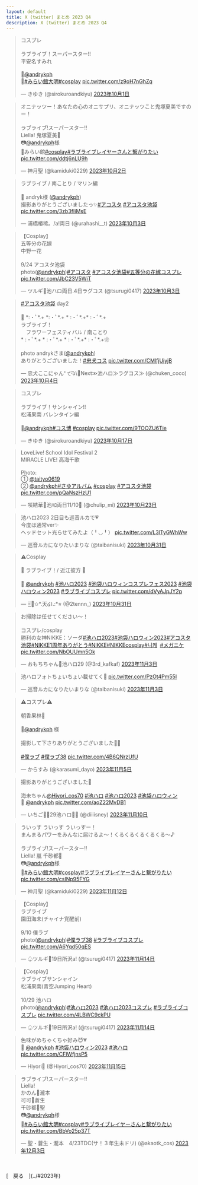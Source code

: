 ```yaml
---
layout: default
title: X (twitter) まとめ 2023 Q4
description: X (twitter) まとめ 2023 Q4
---
```


<script async src="https://platform.twitter.com/widgets.js" charset="utf-8"></script>

<blockquote class="twitter-tweet" data-lang="ja" data-dnt="true" data-theme="dark"><p lang="ja" dir="ltr">コスプレ<br><br>ラブライブ！スーパースター!!<br>平安名すみれ<br><br>📸<a href="https://twitter.com/andrykph?ref_src=twsrc%5Etfw">@andrykph</a><br>📍<a href="https://twitter.com/hashtag/%E3%81%BF%E3%82%89%E3%81%84%E9%A4%A8%E5%A4%A7%E6%98%8E?src=hash&amp;ref_src=twsrc%5Etfw">#みらい館大明</a><a href="https://twitter.com/hashtag/cosplay?src=hash&amp;ref_src=twsrc%5Etfw">#cosplay</a> <a href="https://t.co/z9oH7nGhZq">pic.twitter.com/z9oH7nGhZq</a></p>&mdash; きゆき (@sirokuroandkiyu) <a href="https://twitter.com/sirokuroandkiyu/status/1708402724294025581?ref_src=twsrc%5Etfw">2023年10月1日</a></blockquote>

<blockquote class="twitter-tweet" data-lang="ja" data-dnt="true" data-theme="dark"><p lang="ja" dir="ltr">オニナッツー！あなたの心のオニサプリ、オニナッツこと鬼塚夏美ですのー！<br><br>ラブライブ!スーパースター‼︎<br>Liella! 鬼塚夏美🩷<br>📷<a href="https://twitter.com/andrykph?ref_src=twsrc%5Etfw">@andrykph</a>様<br>🏫みらい館<a href="https://twitter.com/hashtag/cosplay?src=hash&amp;ref_src=twsrc%5Etfw">#cosplay</a><a href="https://twitter.com/hashtag/%E3%83%A9%E3%83%96%E3%83%A9%E3%82%A4%E3%83%96%E3%83%AC%E3%82%A4%E3%83%A4%E3%83%BC%E3%81%95%E3%82%93%E3%81%A8%E7%B9%8B%E3%81%8C%E3%82%8A%E3%81%9F%E3%81%84?src=hash&amp;ref_src=twsrc%5Etfw">#ラブライブレイヤーさんと繋がりたい</a> <a href="https://t.co/ddtj6nLU9h">pic.twitter.com/ddtj6nLU9h</a></p>&mdash; 神月聖 (@kamiduki0229) <a href="https://twitter.com/kamiduki0229/status/1708776497878888913?ref_src=twsrc%5Etfw">2023年10月2日</a></blockquote>

<blockquote class="twitter-tweet" data-lang="ja" data-dnt="true" data-theme="dark"><p lang="ja" dir="ltr">ラブライブ / 南ことり / マリン編<br><br>📸 andryk様 (<a href="https://twitter.com/andrykph?ref_src=twsrc%5Etfw">@andrykph</a>)<br>撮影ありがとうございましたっ✨<a href="https://twitter.com/hashtag/%E3%82%A2%E3%82%B3%E3%82%B9%E3%82%BF?src=hash&amp;ref_src=twsrc%5Etfw">#アコスタ</a> <a href="https://twitter.com/hashtag/%E3%82%A2%E3%82%B3%E3%82%B9%E3%82%BF%E6%B1%A0%E8%A2%8B?src=hash&amp;ref_src=twsrc%5Etfw">#アコスタ池袋</a> <a href="https://t.co/3zb3fIiMsE">pic.twitter.com/3zb3fIiMsE</a></p>&mdash; 浦橋椿稀。/a!両日 (@urahashi__t) <a href="https://twitter.com/urahashi__t/status/1709062504671023246?ref_src=twsrc%5Etfw">2023年10月3日</a></blockquote>

<blockquote class="twitter-tweet" data-lang="ja" data-dnt="true" data-theme="dark"><p lang="ja" dir="ltr">【Cosplay】<br>五等分の花嫁<br>中野一花<br><br>9/24 アコスタ池袋<br>photo(<a href="https://twitter.com/andrykph?ref_src=twsrc%5Etfw">@andrykph</a>)<a href="https://twitter.com/hashtag/%E3%82%A2%E3%82%B3%E3%82%B9%E3%82%BF?src=hash&amp;ref_src=twsrc%5Etfw">#アコスタ</a> <a href="https://twitter.com/hashtag/%E3%82%A2%E3%82%B3%E3%82%B9%E3%82%BF%E6%B1%A0%E8%A2%8B?src=hash&amp;ref_src=twsrc%5Etfw">#アコスタ池袋</a><a href="https://twitter.com/hashtag/%E4%BA%94%E7%AD%89%E5%88%86%E3%81%AE%E8%8A%B1%E5%AB%81%E3%82%B3%E3%82%B9%E3%83%97%E3%83%AC?src=hash&amp;ref_src=twsrc%5Etfw">#五等分の花嫁コスプレ</a> <a href="https://t.co/JbC23V5WiT">pic.twitter.com/JbC23V5WiT</a></p>&mdash; ツルギ🌟池ハロ両日.4日ラグコス (@tsurugi0417) <a href="https://twitter.com/tsurugi0417/status/1709175696462123383?ref_src=twsrc%5Etfw">2023年10月3日</a></blockquote>

<blockquote class="twitter-tweet" data-lang="ja" data-dnt="true" data-theme="dark"><p lang="ja" dir="ltr"><a href="https://twitter.com/hashtag/%E3%82%A2%E3%82%B3%E3%82%B9%E3%82%BF%E6%B1%A0%E8%A2%8B?src=hash&amp;ref_src=twsrc%5Etfw">#アコスタ池袋</a> day2<br><br>🦋 *:・ﾟ*.+ *:・ﾟ*.+ * :・ﾟ*.+* :・ﾟ*.+<br> ラブライブ！<br>　フラワーフェスティバル / 南ことり<br>* :・ﾟ*.+ * :・ﾟ*.+ * :・ﾟ*.+* :・ﾟ*.+❀<br><br>photo andrykさま(<a href="https://twitter.com/andrykph?ref_src=twsrc%5Etfw">@andrykph</a>)<br>ありがとうございました！<a href="https://twitter.com/hashtag/%E5%BF%A0%E7%8A%AC%E3%82%B3%E3%82%B9?src=hash&amp;ref_src=twsrc%5Etfw">#忠犬コス</a> <a href="https://t.co/CMlfjUiyjB">pic.twitter.com/CMlfjUiyjB</a></p>&mdash; 忠犬ここにゃん⁺ ੯‧̀͡u\🐾Next≫池ハロ≫ラグコス≫ (@chuken_coco) <a href="https://twitter.com/chuken_coco/status/1709508660358262884?ref_src=twsrc%5Etfw">2023年10月4日</a></blockquote>

<blockquote class="twitter-tweet" data-lang="ja" data-dnt="true" data-theme="dark"><p lang="ja" dir="ltr">コスプレ<br><br>ラブライブ！サンシャイン!!<br>松浦果南 バレンタイン編<br><br>📸<a href="https://twitter.com/andrykph?ref_src=twsrc%5Etfw">@andrykph</a><a href="https://twitter.com/hashtag/%E3%82%B3%E3%82%B9%E5%8D%9A?src=hash&amp;ref_src=twsrc%5Etfw">#コス博</a> <a href="https://twitter.com/hashtag/cosplay?src=hash&amp;ref_src=twsrc%5Etfw">#cosplay</a> <a href="https://t.co/9TOOZU6Tie">pic.twitter.com/9TOOZU6Tie</a></p>&mdash; きゆき (@sirokuroandkiyu) <a href="https://twitter.com/sirokuroandkiyu/status/1714201524837224555?ref_src=twsrc%5Etfw">2023年10月17日</a></blockquote>

<blockquote class="twitter-tweet" data-lang="ja" data-dnt="true" data-theme="dark"><p lang="ja" dir="ltr">LoveLive! School Idol Festival 2<br>MIRACLE LIVE! 高海千歌<br><br>Photo:<br>① <a href="https://twitter.com/taityo0619?ref_src=twsrc%5Etfw">@taityo0619</a><br>② <a href="https://twitter.com/andrykph?ref_src=twsrc%5Etfw">@andrykph</a><a href="https://twitter.com/hashtag/%E3%81%95%E3%82%86%E3%82%A2%E3%83%AB%E3%83%90%E3%83%A0?src=hash&amp;ref_src=twsrc%5Etfw">#さゆアルバム</a> <a href="https://twitter.com/hashtag/cosplay?src=hash&amp;ref_src=twsrc%5Etfw">#cosplay</a> <a href="https://twitter.com/hashtag/%E3%82%A2%E3%82%B3%E3%82%B9%E3%82%BF%E6%B1%A0%E8%A2%8B?src=hash&amp;ref_src=twsrc%5Etfw">#アコスタ池袋</a> <a href="https://t.co/pQaNszHzU1">pic.twitter.com/pQaNszHzU1</a></p>&mdash; 咲結華🍊池ﾊﾛ両日11/10🐧 (@chulip_mi) <a href="https://twitter.com/chulip_mi/status/1716423812340973668?ref_src=twsrc%5Etfw">2023年10月23日</a></blockquote>

<blockquote class="twitter-tweet" data-lang="ja" data-dnt="true" data-theme="dark"><p lang="ja" dir="ltr">池ハロ2023 2日目も巡音ルカで💗<br>今度は通常ver✨<br>ヘッドセット光らせてみたよ（╹◡╹） <a href="https://t.co/L3lTyGWhWw">pic.twitter.com/L3lTyGWhWw</a></p>&mdash; 巡音ルカになりたいまりな (@taibanisuki) <a href="https://twitter.com/taibanisuki/status/1719241448279941602?ref_src=twsrc%5Etfw">2023年10月31日</a></blockquote>

<blockquote class="twitter-tweet" data-lang="ja" data-dnt="true" data-theme="dark"><p lang="ja" dir="ltr">⚠︎Cosplay<br><br>🌈 ラブライブ！/ 近江彼方 🐑<br><br>📸 <a href="https://twitter.com/andrykph?ref_src=twsrc%5Etfw">@andrykph</a> <a href="https://twitter.com/hashtag/%E6%B1%A0%E3%83%8F%E3%83%AD2023?src=hash&amp;ref_src=twsrc%5Etfw">#池ハロ2023</a> <a href="https://twitter.com/hashtag/%E6%B1%A0%E8%A2%8B%E3%83%8F%E3%83%AD%E3%82%A6%E3%82%A3%E3%83%B3%E3%82%B3%E3%82%B9%E3%83%97%E3%83%AC%E3%83%95%E3%82%A7%E3%82%B92023?src=hash&amp;ref_src=twsrc%5Etfw">#池袋ハロウィンコスプレフェス2023</a> <a href="https://twitter.com/hashtag/%E6%B1%A0%E8%A2%8B%E3%83%8F%E3%83%AD%E3%82%A6%E3%82%A3%E3%83%B32023?src=hash&amp;ref_src=twsrc%5Etfw">#池袋ハロウィン2023</a> <a href="https://twitter.com/hashtag/%E3%83%A9%E3%83%96%E3%83%A9%E3%82%A4%E3%83%96%E3%82%B3%E3%82%B9%E3%83%97%E3%83%AC?src=hash&amp;ref_src=twsrc%5Etfw">#ラブライブコスプレ</a> <a href="https://t.co/dVyAJpJY2p">pic.twitter.com/dVyAJpJY2p</a></p>&mdash; =͟͟͞͞🏹͙✩*.天໒꒱.:*⭐︎ (@2tennn_) <a href="https://twitter.com/2tennn_/status/1719277853777523172?ref_src=twsrc%5Etfw">2023年10月31日</a></blockquote>

<blockquote class="twitter-tweet" data-lang="ja" data-dnt="true" data-theme="dark"><p lang="ja" dir="ltr">お掃除は任せてください〜！<br><br>コスプレ/cosplay<br>勝利の女神NIKKE：ソーダ<a href="https://twitter.com/hashtag/%E6%B1%A0%E3%83%8F%E3%83%AD2023?src=hash&amp;ref_src=twsrc%5Etfw">#池ハロ2023</a><a href="https://twitter.com/hashtag/%E6%B1%A0%E8%A2%8B%E3%83%8F%E3%83%AD%E3%82%A6%E3%82%A3%E3%83%B32023?src=hash&amp;ref_src=twsrc%5Etfw">#池袋ハロウィン2023</a><a href="https://twitter.com/hashtag/%E3%82%A2%E3%82%B3%E3%82%B9%E3%82%BF%E6%B1%A0%E8%A2%8B?src=hash&amp;ref_src=twsrc%5Etfw">#アコスタ池袋</a><a href="https://twitter.com/hashtag/NIKKE1%E5%91%A8%E5%B9%B4%E3%81%82%E3%82%8A%E3%81%8C%E3%81%A8%E3%81%86?src=hash&amp;ref_src=twsrc%5Etfw">#NIKKE1周年ありがとう</a><a href="https://twitter.com/hashtag/NIKKE?src=hash&amp;ref_src=twsrc%5Etfw">#NIKKE</a><a href="https://twitter.com/hashtag/NIKKEcosplay?src=hash&amp;ref_src=twsrc%5Etfw">#NIKKEcosplay</a><a href="https://twitter.com/hashtag/%EB%8B%88%EC%BC%80?src=hash&amp;ref_src=twsrc%5Etfw">#니케</a>   <a href="https://twitter.com/hashtag/%E3%83%A1%E3%82%AC%E3%83%8B%E3%82%B1?src=hash&amp;ref_src=twsrc%5Etfw">#メガニケ</a> <a href="https://t.co/NbOUUmn5Ok">pic.twitter.com/NbOUUmn5Ok</a></p>&mdash; おもちちゃん🦭池ハロ29 (@3rd_kafkaf) <a href="https://twitter.com/3rd_kafkaf/status/1720380868756398568?ref_src=twsrc%5Etfw">2023年11月3日</a></blockquote>

<blockquote class="twitter-tweet" data-lang="ja" data-dnt="true" data-theme="dark"><p lang="ja" dir="ltr">池ハロフォトちょいちょい載せてく💖 <a href="https://t.co/PzOt4Pm55I">pic.twitter.com/PzOt4Pm55I</a></p>&mdash; 巡音ルカになりたいまりな (@taibanisuki) <a href="https://twitter.com/taibanisuki/status/1720451451024281773?ref_src=twsrc%5Etfw">2023年11月3日</a></blockquote>

<blockquote class="twitter-tweet" data-lang="ja" data-dnt="true" data-theme="dark"><p lang="ja" dir="ltr">⚠️コスプレ⚠️<br><br>朝香果林👠<br><br>📸<a href="https://twitter.com/andrykph?ref_src=twsrc%5Etfw">@andrykph</a> 様<br><br>撮影して下さりありがとうございました🙏✨<br><br> <a href="https://twitter.com/hashtag/%E5%83%95%E3%83%A9%E3%83%96?src=hash&amp;ref_src=twsrc%5Etfw">#僕ラブ</a> <a href="https://twitter.com/hashtag/%E5%83%95%E3%83%A9%E3%83%9638?src=hash&amp;ref_src=twsrc%5Etfw">#僕ラブ38</a> <a href="https://t.co/4B6QNrzUfU">pic.twitter.com/4B6QNrzUfU</a></p>&mdash; からすみ (@karasumi_dayo) <a href="https://twitter.com/karasumi_dayo/status/1721114127823933605?ref_src=twsrc%5Etfw">2023年11月5日</a></blockquote>

<blockquote class="twitter-tweet" data-lang="ja" data-dnt="true" data-theme="dark"><p lang="ja" dir="ltr">撮影ありがとうございました🍓<br><br>海未ちゃん<a href="https://twitter.com/Hiyori_cos70?ref_src=twsrc%5Etfw">@Hiyori_cos70</a> <a href="https://twitter.com/hashtag/%E6%B1%A0%E3%83%8F%E3%83%AD?src=hash&amp;ref_src=twsrc%5Etfw">#池ハロ</a> <a href="https://twitter.com/hashtag/%E6%B1%A0%E3%83%8F%E3%83%AD2023?src=hash&amp;ref_src=twsrc%5Etfw">#池ハロ2023</a> <a href="https://twitter.com/hashtag/%E6%B1%A0%E8%A2%8B%E3%83%8F%E3%83%AD%E3%82%A6%E3%82%A3%E3%83%B3?src=hash&amp;ref_src=twsrc%5Etfw">#池袋ハロウィン</a> <br>📸 <a href="https://twitter.com/andrykph?ref_src=twsrc%5Etfw">@andrykph</a> <a href="https://t.co/aoZ22MvDB1">pic.twitter.com/aoZ22MvDB1</a></p>&mdash; いちご🐹🍓29池ハロ🐇🍓 (@diiiisney) <a href="https://twitter.com/diiiisney/status/1722954762084086101?ref_src=twsrc%5Etfw">2023年11月10日</a></blockquote>

<blockquote class="twitter-tweet" data-lang="ja" data-dnt="true" data-theme="dark"><p lang="ja" dir="ltr">ういっす ういっす ういっすー！<br>まんまるパワーをみんなに届けるよ〜！くるくるくるくるくる〜♪<br><br>ラブライブ!スーパースター‼︎<br>Liella! 嵐 千砂都🩷<br>📷<a href="https://twitter.com/andrykph?ref_src=twsrc%5Etfw">@andrykph</a>様<br>🏫<a href="https://twitter.com/hashtag/%E3%81%BF%E3%82%89%E3%81%84%E9%A4%A8%E5%A4%A7%E6%98%8E?src=hash&amp;ref_src=twsrc%5Etfw">#みらい館大明</a><a href="https://twitter.com/hashtag/cosplay?src=hash&amp;ref_src=twsrc%5Etfw">#cosplay</a><a href="https://twitter.com/hashtag/%E3%83%A9%E3%83%96%E3%83%A9%E3%82%A4%E3%83%96%E3%83%AC%E3%82%A4%E3%83%A4%E3%83%BC%E3%81%95%E3%82%93%E3%81%A8%E7%B9%8B%E3%81%8C%E3%82%8A%E3%81%9F%E3%81%84?src=hash&amp;ref_src=twsrc%5Etfw">#ラブライブレイヤーさんと繋がりたい</a> <a href="https://t.co/csINp95FYG">pic.twitter.com/csINp95FYG</a></p>&mdash; 神月聖 (@kamiduki0229) <a href="https://twitter.com/kamiduki0229/status/1723687459098353887?ref_src=twsrc%5Etfw">2023年11月12日</a></blockquote>

<blockquote class="twitter-tweet" data-lang="ja" data-dnt="true" data-theme="dark"><p lang="ja" dir="ltr">【Cosplay】<br>ラブライブ<br>園田海未(チャイナ覚醒前)<br><br>9/10 僕ラブ<br>photo(<a href="https://twitter.com/andrykph?ref_src=twsrc%5Etfw">@andrykph</a>)<a href="https://twitter.com/hashtag/%E5%83%95%E3%83%A9%E3%83%9638?src=hash&amp;ref_src=twsrc%5Etfw">#僕ラブ38</a> <a href="https://twitter.com/hashtag/%E3%83%A9%E3%83%96%E3%83%A9%E3%82%A4%E3%83%96%E3%82%B3%E3%82%B9%E3%83%97%E3%83%AC?src=hash&amp;ref_src=twsrc%5Etfw">#ラブライブコスプレ</a> <a href="https://t.co/A6Yqd50qES">pic.twitter.com/A6Yqd50qES</a></p>&mdash; ♤ツルギ🌠19日所沢a! (@tsurugi0417) <a href="https://twitter.com/tsurugi0417/status/1724386298411286813?ref_src=twsrc%5Etfw">2023年11月14日</a></blockquote>

<blockquote class="twitter-tweet" data-lang="ja" data-dnt="true" data-theme="dark"><p lang="ja" dir="ltr">【Cosplay】<br>ラブライブサンシャイン　　<br>松浦果南(青空Jumping Heart)<br><br>10/29 池ハロ<br>photo(<a href="https://twitter.com/andrykph?ref_src=twsrc%5Etfw">@andrykph</a>)<a href="https://twitter.com/hashtag/%E6%B1%A0%E3%83%8F%E3%83%AD2023?src=hash&amp;ref_src=twsrc%5Etfw">#池ハロ2023</a> <a href="https://twitter.com/hashtag/%E6%B1%A0%E3%83%8F%E3%83%AD2023%E3%82%B3%E3%82%B9%E3%83%97%E3%83%AC?src=hash&amp;ref_src=twsrc%5Etfw">#池ハロ2023コスプレ</a> <a href="https://twitter.com/hashtag/%E3%83%A9%E3%83%96%E3%83%A9%E3%82%A4%E3%83%96%E3%82%B3%E3%82%B9%E3%83%97%E3%83%AC?src=hash&amp;ref_src=twsrc%5Etfw">#ラブライブコスプレ</a> <a href="https://t.co/4LBWC9ckPU">pic.twitter.com/4LBWC9ckPU</a></p>&mdash; ♤ツルギ🌠19日所沢a! (@tsurugi0417) <a href="https://twitter.com/tsurugi0417/status/1724386456444232002?ref_src=twsrc%5Etfw">2023年11月14日</a></blockquote>

<blockquote class="twitter-tweet" data-lang="ja" data-dnt="true" data-theme="dark"><p lang="ja" dir="ltr">色味がめちゃくちゃ好み😈💗<br>📸 <a href="https://twitter.com/andrykph?ref_src=twsrc%5Etfw">@andrykph</a> <a href="https://twitter.com/hashtag/%E6%B1%A0%E8%A2%8B%E3%83%8F%E3%83%AD%E3%82%A6%E3%82%A3%E3%83%B32023?src=hash&amp;ref_src=twsrc%5Etfw">#池袋ハロウィン2023</a> <a href="https://twitter.com/hashtag/%E6%B1%A0%E3%83%8F%E3%83%AD?src=hash&amp;ref_src=twsrc%5Etfw">#池ハロ</a> <a href="https://t.co/CFlWfjnsP5">pic.twitter.com/CFlWfjnsP5</a></p>&mdash; Hiyori🦕 (@Hiyori_cos70) <a href="https://twitter.com/Hiyori_cos70/status/1724709089589313981?ref_src=twsrc%5Etfw">2023年11月15日</a></blockquote>

<blockquote class="twitter-tweet" data-lang="ja" data-dnt="true" data-theme="dark"><p lang="ja" dir="ltr">ラブライブ!スーパースター‼︎<br>Liella! <br>かのん🧡瀧本<br>可可🩵蒼生<br>千砂都🩷聖<br>📷<a href="https://twitter.com/andrykph?ref_src=twsrc%5Etfw">@andrykph</a>様<br>🏫<a href="https://twitter.com/hashtag/%E3%81%BF%E3%82%89%E3%81%84%E9%A4%A8%E5%A4%A7%E6%98%8E?src=hash&amp;ref_src=twsrc%5Etfw">#みらい館大明</a><a href="https://twitter.com/hashtag/cosplay?src=hash&amp;ref_src=twsrc%5Etfw">#cosplay</a><a href="https://twitter.com/hashtag/%E3%83%A9%E3%83%96%E3%83%A9%E3%82%A4%E3%83%96%E3%83%AC%E3%82%A4%E3%83%A4%E3%83%BC%E3%81%95%E3%82%93%E3%81%A8%E7%B9%8B%E3%81%8C%E3%82%8A%E3%81%9F%E3%81%84?src=hash&amp;ref_src=twsrc%5Etfw">#ラブライブレイヤーさんと繋がりたい</a> <a href="https://t.co/BbVo25p37T">pic.twitter.com/BbVo25p37T</a></p>&mdash; 聖・蒼生・瀧本　4/23TDC(サ！３年生未ドリ) (@akaotk_cos) <a href="https://twitter.com/akaotk_cos/status/1731309508495077728?ref_src=twsrc%5Etfw">2023年12月3日</a></blockquote>

<br>
<br>
[&emsp;戻る&emsp;](../#2023年)
